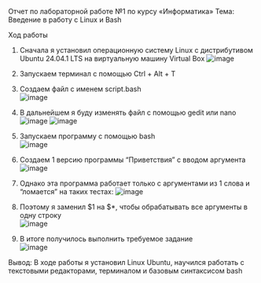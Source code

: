 Отчет по лабораторной работе №1
по курсу «Информатика»
Тема: Введение в работу с Linux и Bash

Ход работы

1.	Сначала я установил операционную систему Linux с дистрибутивом Ubuntu 24.04.1 LTS
на виртуальную машину Virtual Box
![image](https://github.com/user-attachments/assets/62c98d45-47cb-4017-b1ec-ca6f110d5543)

3. Запускаем терминал с помощью Ctrl + Alt + T
4. Создаем файл с именем script.bash                                                
![image](https://github.com/user-attachments/assets/4f2a11fa-ace8-4da6-9f02-42790d0695aa)

6. В дальнейшем я буду изменять файл с помощью gedit или nano                       
![image](https://github.com/user-attachments/assets/fe59fb0d-99b8-4919-9170-8c826532c385)
![image](https://github.com/user-attachments/assets/8a91820f-7d12-4504-8831-350a9b40e874)

8. Запускаем программу с помощью bash                                                                                  
![image](https://github.com/user-attachments/assets/ca2456a4-41d1-4dc2-badd-7b65fdbe6365)

10. Создаем 1 версию программы “Приветствия” с вводом аргумента                             
![image](https://github.com/user-attachments/assets/33bb84a6-b225-46e3-bea5-866d6a40324c)

12. Однако эта программа работает только с аргументами из 1 слова и “ломается” на таких тестах:
![image](https://github.com/user-attachments/assets/26ff03ef-4d18-47eb-8511-36ade919c3ba)

14. Поэтому я заменил \$1 на \$\*, чтобы обрабатывать все аргументы в одну строку               
![image](https://github.com/user-attachments/assets/8102933b-4026-4ed8-8061-86d4d4b784ac)

16. В итоге получилось выполнить требуемое задание                                                                  
![image](https://github.com/user-attachments/assets/b8038a0c-caf0-4e31-80f5-fc909e4edbbb)


Вывод: 
В ходе работы я установил Linux Ubuntu, научился работать с текстовыми редакторами, терминалом и базовым синтаксисом bash 






